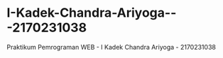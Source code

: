 # I-Kadek-Chandra-Ariyoga---2170231038
Praktikum Pemrograman WEB - I Kadek Chandra Ariyoga - 2170231038
